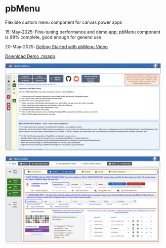 # pbMenu

Flexible custom menu component for canvas power apps


15-May-2025: Fine-tuning performance and demo app; pbMenu component is 99% complete, good enough for general use

20-May-2025: [Getting Started with pbMenu Video](https://drive.google.com/file/d/1n_e0dR1AYKgGFyH9Rod4VyMVKsAcAYNU/view?usp=sharing)

[Download Demo .msapp](https://github.com/lopperman/pbMenu/raw/refs/heads/main/just-a-Menu.msapp)

![](https://github.com/lopperman/pbMenu/blob/main/images/pbMenu_DemoApp_StartScreen.png?raw=true)

![](https://github.com/lopperman/pbMenu/blob/main/images/pbMenu_DemoApp_BuildScreen.png?raw=true)


